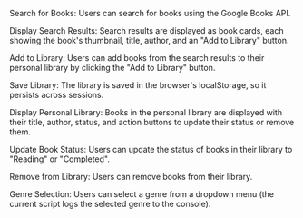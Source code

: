 Search for Books: Users can search for books using the Google Books API.

Display Search Results: Search results are displayed as book cards, each showing the book's thumbnail, title, author, and an "Add to Library" button.

Add to Library: Users can add books from the search results to their personal library by clicking the "Add to Library" button.

Save Library: The library is saved in the browser's localStorage, so it persists across sessions.

Display Personal Library: Books in the personal library are displayed with their title, author, status, and action buttons to update their status or remove them.

Update Book Status: Users can update the status of books in their library to "Reading" or "Completed".

Remove from Library: Users can remove books from their library.

Genre Selection: Users can select a genre from a dropdown menu (the current script logs the selected genre to the console).

